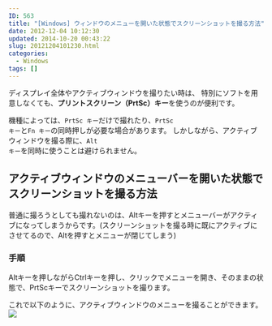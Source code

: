 ```yaml
---
ID: 563
title: "[Windows] ウィンドウのメニューを開いた状態でスクリーンショットを撮る方法"
date: 2012-12-04 10:12:30
updated: 2014-10-20 00:43:22
slug: 20121204101230.html
categories:
  - Windows
tags: []
---
```


ディスプレイ全体やアクティブウィンドウを撮りたい時は、
特別にソフトを用意しなくても、<b>プリントスクリーン（PrtSc）キー</b>を使うのが便利です。

機種によっては、<code>PrtSc キー</code>だけで撮れたり、<code>PrtSc キー</code>と<code>Fn キー</code>の同時押しが必要な場合があります。
しかしながら、アクティブウィンドウを撮る際に、<code>Alt キー</code>を同時に使うことは避けられません。

<!--more-->
<h2>アクティブウィンドウのメニューバーを開いた状態でスクリーンショットを撮る方法</h2>
普通に撮ろうとしても撮れないのは、Altキーを押すとメニューバーがアクティブになってしまうからです。<span class="text-muted">(スクリーンショットを撮る時に既にアクティブにさせてるので、Altを押すとメニューが閉じてしまう)</span>

<h3>手順</h3>
Altキーを押しながらCtrlキーを押し、クリックでメニューを開き、そのままの状態で、PrtScキーでスクリーンショットを撮ります。

これで以下のように、アクティブウィンドウのメニューを撮ることができます。
<img src="[cfview name='img_1']">
